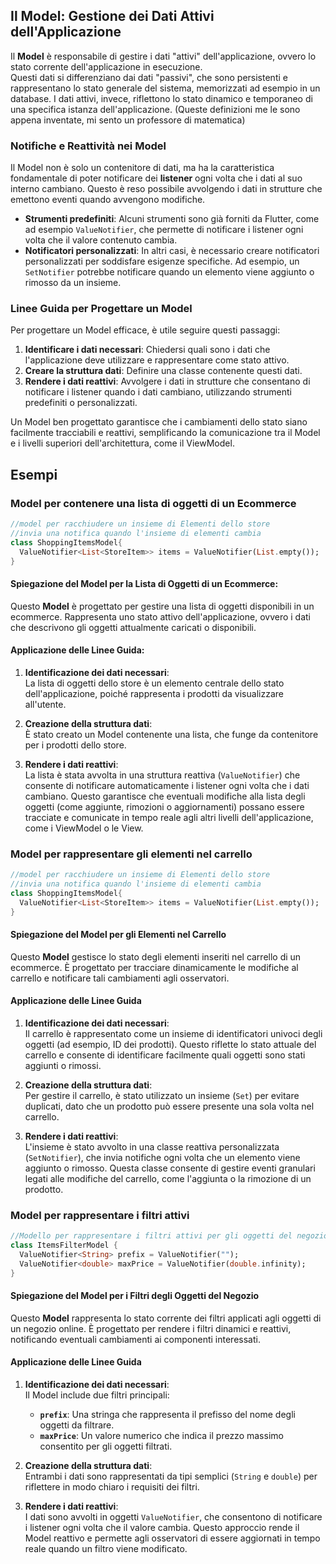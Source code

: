 ﻿## Il Model: Gestione dei Dati Attivi dell'Applicazione

Il **Model** è responsabile di gestire i dati "attivi" dell'applicazione, ovvero lo stato corrente dell'applicazione in
esecuzione.  
Questi dati si differenziano dai dati "passivi", che sono persistenti e rappresentano lo stato generale del sistema,
memorizzati ad esempio in un database. I dati attivi, invece, riflettono lo stato dinamico e temporaneo di una specifica
istanza dell'applicazione.
(Queste definizioni me le sono appena inventate, mi sento un professore di matematica)

### Notifiche e Reattività nei Model

Il Model non è solo un contenitore di dati, ma ha la caratteristica fondamentale di poter notificare dei **listener**
ogni volta che i dati al suo interno cambiano. Questo è reso possibile avvolgendo i dati in strutture che emettono
eventi quando avvengono modifiche.

- **Strumenti predefiniti**: Alcuni strumenti sono già forniti da Flutter, come ad esempio `ValueNotifier`, che permette
  di notificare i listener ogni volta che il valore contenuto cambia.
- **Notificatori personalizzati**: In altri casi, è necessario creare notificatori personalizzati per soddisfare
  esigenze specifiche. Ad esempio, un `SetNotifier` potrebbe notificare quando un elemento viene aggiunto o rimosso da
  un insieme.

### Linee Guida per Progettare un Model

Per progettare un Model efficace, è utile seguire questi passaggi:

1. **Identificare i dati necessari**: Chiedersi quali sono i dati che l'applicazione deve utilizzare e rappresentare
   come stato attivo.
2. **Creare la struttura dati**: Definire una classe contenente questi dati.
3. **Rendere i dati reattivi**: Avvolgere i dati in strutture che consentano di notificare i listener quando i dati
   cambiano, utilizzando strumenti predefiniti o personalizzati.

Un Model ben progettato garantisce che i cambiamenti dello stato siano facilmente tracciabili e reattivi, semplificando
la comunicazione tra il Model e i livelli superiori dell'architettura, come il ViewModel.

## Esempi

### Model per contenere una lista di oggetti di un Ecommerce

``` dart
//model per racchiudere un insieme di Elementi dello store
//invia una notifica quando l'insieme di elementi cambia
class ShoppingItemsModel{
  ValueNotifier<List<StoreItem>> items = ValueNotifier(List.empty());
}

``` 

#### Spiegazione del Model per la Lista di Oggetti di un Ecommerce:

Questo **Model** è progettato per gestire una lista di oggetti disponibili in un ecommerce. Rappresenta uno stato attivo
dell'applicazione, ovvero i dati che descrivono gli oggetti attualmente caricati o disponibili.

#### Applicazione delle Linee Guida:

1. **Identificazione dei dati necessari**:  
   La lista di oggetti dello store è un elemento centrale dello stato dell'applicazione, poiché rappresenta i prodotti
   da visualizzare all'utente.

2. **Creazione della struttura dati**:  
   È stato creato un Model contenente una lista, che funge da contenitore per i prodotti dello store.

3. **Rendere i dati reattivi**:  
   La lista è stata avvolta in una struttura reattiva (`ValueNotifier`) che consente di notificare automaticamente i
   listener ogni volta che i dati cambiano. Questo garantisce che eventuali modifiche alla lista degli oggetti (come
   aggiunte, rimozioni o aggiornamenti) possano essere tracciate e comunicate in tempo reale agli altri livelli
   dell'applicazione, come i ViewModel o le View.

### Model per rappresentare gli elementi nel carrello

``` dart
//model per racchiudere un insieme di Elementi dello store
//invia una notifica quando l'insieme di elementi cambia
class ShoppingItemsModel{
  ValueNotifier<List<StoreItem>> items = ValueNotifier(List.empty());
}

``` 

#### Spiegazione del Model per gli Elementi nel Carrello

Questo **Model** gestisce lo stato degli elementi inseriti nel carrello di un ecommerce. È progettato per tracciare
dinamicamente le modifiche al carrello e notificare tali cambiamenti agli osservatori.

#### Applicazione delle Linee Guida

1. **Identificazione dei dati necessari**:  
   Il carrello è rappresentato come un insieme di identificatori univoci degli oggetti (ad esempio, ID dei prodotti).
   Questo riflette lo stato attuale del carrello e consente di identificare facilmente quali oggetti sono stati aggiunti
   o rimossi.

2. **Creazione della struttura dati**:  
   Per gestire il carrello, è stato utilizzato un insieme (`Set`) per evitare duplicati, dato che un prodotto può essere
   presente una sola volta nel carrello.

3. **Rendere i dati reattivi**:  
   L'insieme è stato avvolto in una classe reattiva personalizzata (`SetNotifier`), che invia notifiche ogni volta che
   un elemento viene aggiunto o rimosso. Questa classe consente di gestire eventi granulari legati alle modifiche del
   carrello, come l'aggiunta o la rimozione di un prodotto.

### Model per rappresentare i filtri attivi

``` dart
//Modello per rappresentare i filtri attivi per gli oggetti del negozio
class ItemsFilterModel {
  ValueNotifier<String> prefix = ValueNotifier("");
  ValueNotifier<double> maxPrice = ValueNotifier(double.infinity);
}

``` 

#### Spiegazione del Model per i Filtri degli Oggetti del Negozio

Questo **Model** rappresenta lo stato corrente dei filtri applicati agli oggetti di un negozio online. È progettato per rendere i filtri dinamici e reattivi, notificando eventuali cambiamenti ai componenti interessati.

#### Applicazione delle Linee Guida

1. **Identificazione dei dati necessari**:  
   Il Model include due filtri principali:
   - **`prefix`**: Una stringa che rappresenta il prefisso del nome degli oggetti da filtrare.
   - **`maxPrice`**: Un valore numerico che indica il prezzo massimo consentito per gli oggetti filtrati.

2. **Creazione della struttura dati**:  
   Entrambi i dati sono rappresentati da tipi semplici (`String` e `double`) per riflettere in modo chiaro i requisiti dei filtri.

3. **Rendere i dati reattivi**:  
   I dati sono avvolti in oggetti `ValueNotifier`, che consentono di notificare i listener ogni volta che il valore cambia. Questo approccio rende il Model reattivo e permette agli osservatori di essere aggiornati in tempo reale quando un filtro viene modificato.

